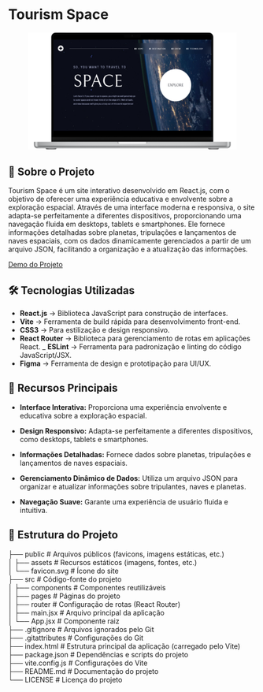 
# Tourism Space

<figure>
    <img src="public/assets/imgs/space.png">
</figure>

## 📝 **Sobre o Projeto**

<p>
    Tourism Space é um site interativo desenvolvido em React.js, com o objetivo de oferecer uma experiência educativa e envolvente sobre a exploração espacial. Através de uma interface moderna e responsiva, o site adapta-se perfeitamente a diferentes dispositivos, proporcionando uma navegação fluida em desktops, tablets e smartphones. Ele fornece informações detalhadas sobre planetas, tripulações e lançamentos de naves espaciais, com os dados dinamicamente gerenciados a partir de um arquivo JSON, facilitando a organização e a atualização das informações.
</p>

[Demo do Projeto](https://space-tourism-walacedev.netlify.app/) 

## 🛠️ **Tecnologias Utilizadas**

- **React.js** → Biblioteca JavaScript para construção de interfaces.
- **Vite** → Ferramenta de build rápida para desenvolvimento front-end.
- **CSS3** → Para estilização e design responsivo.
- **React Router** → Biblioteca para gerenciamento de rotas em aplicações React.
_ **ESLint** → Ferramenta para padronização e linting do código JavaScript/JSX.
- **Figma** → Ferramenta de design e prototipação para UI/UX.


## 🚀 **Recursos Principais**
- **Interface Interativa:** Proporciona uma experiência envolvente e educativa sobre a exploração espacial.

- **Design Responsivo:** Adapta-se perfeitamente a diferentes dispositivos, como desktops, tablets e smartphones.

- **Informações Detalhadas:** Fornece dados sobre planetas, tripulações e lançamentos de naves espaciais.

- **Gerenciamento Dinâmico de Dados:** Utiliza um arquivo JSON para organizar e atualizar informações sobre tripulantes, naves e planetas.

- **Navegação Suave:** Garante uma experiência de usuário fluida e intuitiva.


## 📂 **Estrutura do Projeto**

├── public              # Arquivos públicos (favicons, imagens estáticas, etc.)</br>
│   ├── assets          # Recursos estáticos (imagens, fontes, etc.)</br>
│   └── favicon.svg     # Ícone do site</br>
├── src                 # Código-fonte do projeto</br>
│   ├── components      # Componentes reutilizáveis</br>
│   ├── pages           # Páginas do projeto</br>
│   ├── router          # Configuração de rotas (React Router)</br>
│   ├── main.jsx        # Arquivo principal da aplicação</br>
│   └── App.jsx         # Componente raiz</br>
├── .gitignore          # Arquivos ignorados pelo Git</br>
├── .gitattributes      # Configurações do Git</br>
├── index.html          # Estrutura principal da aplicação (carregado pelo Vite)</br>
├── package.json        # Dependências e scripts do projeto</br>
├── vite.config.js      # Configurações do Vite</br>
├── README.md           # Documentação do projeto</br>
└── LICENSE             # Licença do projeto</br>



